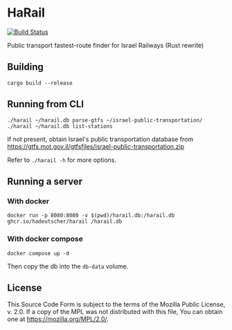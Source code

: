# HaRail

[![Build Status](https://github.com/hadeutscher/RustyRail/workflows/CI/badge.svg)](https://github.com/hadeutscher/RustyRail/actions)

Public transport fastest-route finder for Israel Railways (Rust rewrite)

## Building

`cargo build --release`

## Running from CLI

```
./harail ~/harail.db parse-gtfs ~/israel-public-transportation/
./harail ~/harail.db list-stations
```

If not present, obtain Israel's public transportation database from https://gtfs.mot.gov.il/gtfsfiles/israel-public-transportation.zip

Refer to `./harail -h` for more options.

## Running a server

### With docker

```
docker run -p 8080:8080 -v $(pwd)/harail.db:/harail.db ghcr.io/hadeutscher/harail /harail.db
```

### With docker compose

```
docker compose up -d
```

Then copy the db into the `db-data` volume.

## License

This Source Code Form is subject to the terms of the Mozilla Public License, v. 2.0. If a copy of the MPL was not distributed with this file, You can obtain one at https://mozilla.org/MPL/2.0/.
